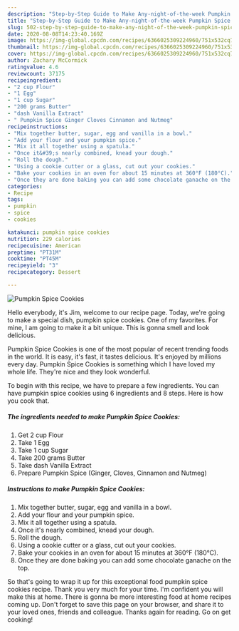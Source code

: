 ```yaml
---
description: "Step-by-Step Guide to Make Any-night-of-the-week Pumpkin Spice Cookies"
title: "Step-by-Step Guide to Make Any-night-of-the-week Pumpkin Spice Cookies"
slug: 502-step-by-step-guide-to-make-any-night-of-the-week-pumpkin-spice-cookies
date: 2020-08-08T14:23:40.169Z
image: https://img-global.cpcdn.com/recipes/6366025309224960/751x532cq70/pumpkin-spice-cookies-recipe-main-photo.jpg
thumbnail: https://img-global.cpcdn.com/recipes/6366025309224960/751x532cq70/pumpkin-spice-cookies-recipe-main-photo.jpg
cover: https://img-global.cpcdn.com/recipes/6366025309224960/751x532cq70/pumpkin-spice-cookies-recipe-main-photo.jpg
author: Zachary McCormick
ratingvalue: 4.6
reviewcount: 37175
recipeingredient:
- "2 cup Flour"
- "1 Egg"
- "1 cup Sugar"
- "200 grams Butter"
- "dash Vanilla Extract"
- " Pumpkin Spice Ginger Cloves Cinnamon and Nutmeg"
recipeinstructions:
- "Mix together butter, sugar, egg and vanilla in a bowl."
- "Add your flour and your pumpkin spice."
- "Mix it all together using a spatula."
- "Once it&#39;s nearly combined, knead your dough."
- "Roll the dough."
- "Using a cookie cutter or a glass, cut out your cookies."
- "Bake your cookies in an oven for about 15 minutes at 360°F (180°C)."
- "Once they are done baking you can add some chocolate ganache on the top."
categories:
- Recipe
tags:
- pumpkin
- spice
- cookies

katakunci: pumpkin spice cookies 
nutrition: 229 calories
recipecuisine: American
preptime: "PT31M"
cooktime: "PT45M"
recipeyield: "3"
recipecategory: Dessert

---
```



![Pumpkin Spice Cookies](https://img-global.cpcdn.com/recipes/6366025309224960/751x532cq70/pumpkin-spice-cookies-recipe-main-photo.jpg)

Hello everybody, it's Jim, welcome to our recipe page. Today, we're going to make a special dish, pumpkin spice cookies. One of my favorites. For mine, I am going to make it a bit unique. This is gonna smell and look delicious.

Pumpkin Spice Cookies is one of the most popular of recent trending foods in the world. It is easy, it's fast, it tastes delicious. It's enjoyed by millions every day. Pumpkin Spice Cookies is something which I have loved my whole life. They're nice and they look wonderful.




To begin with this recipe, we have to prepare a few ingredients. You can have pumpkin spice cookies using 6 ingredients and 8 steps. Here is how you cook that.

<!--inarticleads1-->

##### The ingredients needed to make Pumpkin Spice Cookies:

1. Get 2 cup Flour
1. Take 1 Egg
1. Take 1 cup Sugar
1. Take 200 grams Butter
1. Take dash Vanilla Extract
1. Prepare  Pumpkin Spice (Ginger, Cloves, Cinnamon and Nutmeg)




<!--inarticleads2-->

##### Instructions to make Pumpkin Spice Cookies:

1. Mix together butter, sugar, egg and vanilla in a bowl.
1. Add your flour and your pumpkin spice.
1. Mix it all together using a spatula.
1. Once it&#39;s nearly combined, knead your dough.
1. Roll the dough.
1. Using a cookie cutter or a glass, cut out your cookies.
1. Bake your cookies in an oven for about 15 minutes at 360°F (180°C).
1. Once they are done baking you can add some chocolate ganache on the top.




So that's going to wrap it up for this exceptional food pumpkin spice cookies recipe. Thank you very much for your time. I'm confident you will make this at home. There is gonna be more interesting food at home recipes coming up. Don't forget to save this page on your browser, and share it to your loved ones, friends and colleague. Thanks again for reading. Go on get cooking!
